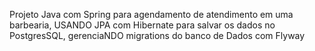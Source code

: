 Projeto Java com Spring para agendamento de atendimento em uma barbearia, USANDO JPA com Hibernate para salvar os dados no PostgresSQL, gerenciaNDO migrations do banco de Dados com Flyway
